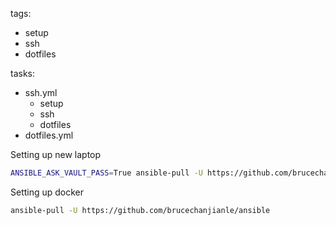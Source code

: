 tags:
  - setup
  - ssh
  - dotfiles

tasks:
  - ssh.yml
    - setup
    - ssh
    - dotfiles
  - dotfiles.yml

Setting up new laptop
```bash
ANSIBLE_ASK_VAULT_PASS=True ansible-pull -U https://github.com/brucechanjianle/ansible --ask-vault-pass -e "enable_decryption=true dotfile_branch=master" --ask-become-pass
```

Setting up docker
```bash
ansible-pull -U https://github.com/brucechanjianle/ansible
```
